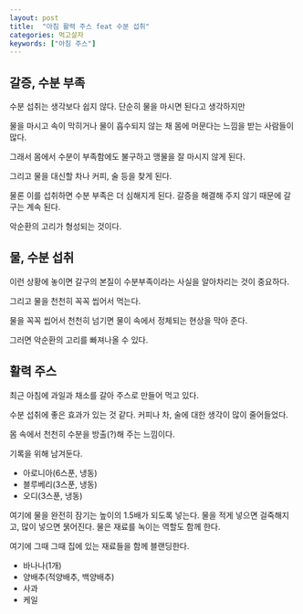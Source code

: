 ```yaml
---
layout: post
title:  "아침 활력 주스 feat 수분 섭취"
categories: 먹고살자
keywords: ["아침 주스"]
---
```


## 갈증, 수분 부족

수분 섭취는 생각보다 쉽지 않다. 단순히 물을 마시면 된다고 생각하지만

물을 마시고 속이 막히거나 물이 흡수되지 않는 채 몸에 머문다는 느낌을 받는 사람들이 많다.

그래서 몸에서 수분이 부족함에도 불구하고 맹물을 잘 마시지 않게 된다.

그리고 물을 대신할 차나 커피, 술 등을 찾게 된다.

물론 이를 섭취하면 수분 부족은 더 심해지게 된다. 갈증을 해결해 주지 않기 때문에 갈구는 계속 된다.

악순환의 고리가 형성되는 것이다.

## 물, 수분 섭취

이런 상황에 놓이면 갈구의 본질이 수분부족이라는 사실을 알아차리는 것이 중요하다.

그리고 물을 천천히 꼭꼭 씹어서 먹는다.

물을 꼭꼭 씹어서 천천히 넘기면 물이 속에서 정체되는 현상을 막아 준다.  

그러면 악순환의 고리를 빠져나올 수 있다.

## 활력 주스

최근 아침에 과일과 채소를 갈아 주스로 만들어 먹고 있다.

수분 섭취에 좋은 효과가 있는 것 같다. 커피나 차, 술에 대한 생각이 많이 줄어들었다.

몸 속에서 천천히 수분을 방출(?)해 주는 느낌이다.

기록을 위해 남겨둔다.

* 아로니아(6스푼, 냉동)
* 블루베리(3스푼, 냉동)
* 오디(3스푼, 냉동)

여기에 물을 완전히 잠기는 높이의 1.5배가 되도록 넣는다. 물을 적게 넣으면 걸죽해지고, 많이 넣으면 묽어진다. 물은 재료를 녹이는 역할도 함께 한다.

여기에 그때 그때 집에 있는 재료들을 함께 블랜딩한다.

* 바나나(1개)
* 양배추(적양배추, 백양배추)
* 사과
* 케일

